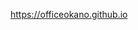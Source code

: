 https://officeokano.github.io
<!--
<details><summary>マークダウン書式一覧</summary>
  https://officeokano.github.io/markdown-syntax-ja/markdown-syntax-ja.html
</details>
<details><summary>雑記</summary>
  https://officeokano.github.io/miscellaneous/
</details>
<details><summary>Wordpress</summary>
  https://okanomail.wordpress.com
</details>
<details><summary>連絡先</summary>
  https://github.com/officeokano<br />
  https://matrix.to/#/@okano:mozilla.org<br />
  https://social.vivaldi.net/@okano<br />
  https://msk.ilnk.info/@okano<br />
  https://calckey.jp/@okano<br />
</details>
-->
<!---
officeokano/officeokano is a ✨ special ✨ repository because its `README.md` (this file) appears on your GitHub profile.
You can click the Preview link to take a look at your changes.
--->
